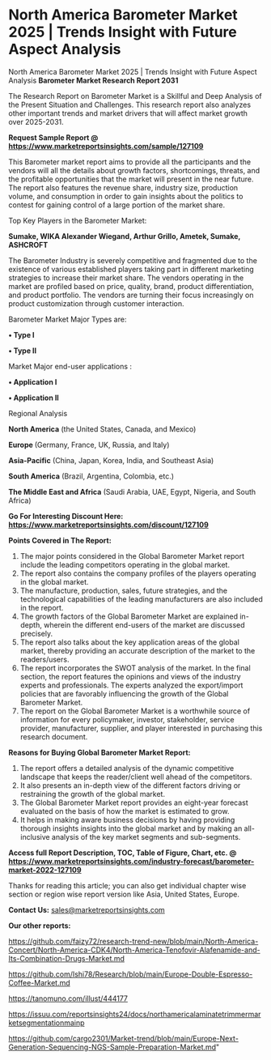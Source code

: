 # North America Barometer Market 2025 | Trends Insight with Future Aspect Analysis
North America Barometer Market 2025 | Trends Insight with Future Aspect Analysis
<strong>Barometer Market Research Report 2031</strong>

The Research Report on Barometer Market is a Skillful and Deep Analysis of the Present Situation and Challenges. This research report also analyzes other important trends and market drivers that will affect market growth over 2025-2031.

<strong>Request Sample Report @ <a href=https://www.marketreportsinsights.com/sample/127109>https://www.marketreportsinsights.com/sample/127109</a></strong>

This Barometer market report aims to provide all the participants and the vendors will all the details about growth factors, shortcomings, threats, and the profitable opportunities that the market will present in the near future. The report also features the revenue share, industry size, production volume, and consumption in order to gain insights about the politics to contest for gaining control of a large portion of the market share.

Top Key Players in the Barometer Market:

<strong>Sumake, WIKA Alexander Wiegand, Arthur Grillo, Ametek, Sumake, ASHCROFT</strong>

The Barometer Industry is severely competitive and fragmented due to the existence of various established players taking part in different marketing strategies to increase their market share. The vendors operating in the market are profiled based on price, quality, brand, product differentiation, and product portfolio. The vendors are turning their focus increasingly on product customization through customer interaction.

Barometer Market Major Types are:

<strong>• Type I

• Type II</strong>

Market Major end-user applications :

<strong>• Application I

• Application II</strong>

Regional Analysis

</u><strong><b>North America</b></strong> (the United States, Canada, and Mexico)

<strong><b>Europe </b></strong>(Germany, France, UK, Russia, and Italy)

<strong><b>Asia-Pacific</b></strong> (China, Japan, Korea, India, and Southeast Asia)

<strong><b>South America</b></strong> (Brazil, Argentina, Colombia, etc.)

<strong><b>The Middle East and Africa</b></strong> (Saudi Arabia, UAE, Egypt, Nigeria, and South Africa)

<strong>Go For Interesting Discount Here: <a href=https://www.marketreportsinsights.com/discount/127109>https://www.marketreportsinsights.com/discount/127109</a></strong>

<strong>Points Covered in The Report:</strong>
<ol>
  <li>The major points considered in the Global Barometer Market report include the leading competitors operating in the global market.</li>
  <li>The report also contains the company profiles of the players operating in the global market.</li>
  <li>The manufacture, production, sales, future strategies, and the technological capabilities of the leading manufacturers are also included in the report.</li>
  <li>The growth factors of the Global Barometer Market are explained in-depth, wherein the different end-users of the market are discussed precisely.</li>
  <li>The report also talks about the key application areas of the global market, thereby providing an accurate description of the market to the readers/users.</li>
  <li>The report incorporates the SWOT analysis of the market. In the final section, the report features the opinions and views of the industry experts and professionals. The experts analyzed the export/import policies that are favorably influencing the growth of the Global Barometer Market.</li>
  <li>The report on the Global Barometer Market is a worthwhile source of information for every policymaker, investor, stakeholder, service provider, manufacturer, supplier, and player interested in purchasing this research document.</li>
</ol>
<strong>Reasons for Buying Global Barometer Market Report:</strong>

<ol>
  <li>The report offers a detailed analysis of the dynamic competitive landscape that keeps the reader/client well ahead of the competitors.</li>
  <li>It also presents an in-depth view of the different factors driving or restraining the growth of the global market.</li>
  <li>The Global Barometer Market report provides an eight-year forecast evaluated on the basis of how the market is estimated to grow.</li>
  <li>It helps in making aware business decisions by having providing thorough insights insights into the global market and by making an all-inclusive analysis of the key market segments and sub-segments.</li>
</ol>
<strong>Access full Report Description, TOC, Table of Figure, Chart, etc. @ <a href=https://www.marketreportsinsights.com/industry-forecast/barometer-market-2022-127109>https://www.marketreportsinsights.com/industry-forecast/barometer-market-2022-127109</a></strong>


Thanks for reading this article; you can also get individual chapter wise section or region wise report version like Asia, United States, Europe.

<strong>Contact Us:</strong>
sales@marketreportsinsights.com

<strong>Our other reports:</strong>

<a href=https://github.com/faizy72/research-trend-new/blob/main/North-America-Concert/North-America-CDK4/North-America-Tenofovir-Alafenamide-and-Its-Combination-Drugs-Market.md>https://github.com/faizy72/research-trend-new/blob/main/North-America-Concert/North-America-CDK4/North-America-Tenofovir-Alafenamide-and-Its-Combination-Drugs-Market.md</a>

<a href=https://github.com/Ishi78/Research/blob/main/Europe-Double-Espresso-Coffee-Market.md>https://github.com/Ishi78/Research/blob/main/Europe-Double-Espresso-Coffee-Market.md</a>

<a href=https://tanomuno.com/illust/444177>https://tanomuno.com/illust/444177</a>

<a href=https://issuu.com/reportsinsights24/docs/northamericalaminatetrimmermarketsegmentationmainp>https://issuu.com/reportsinsights24/docs/northamericalaminatetrimmermarketsegmentationmainp</a>

<a href=https://github.com/cargo2301/Market-trend/blob/main/Europe-Next-Generation-Sequencing-NGS-Sample-Preparation-Market.md>https://github.com/cargo2301/Market-trend/blob/main/Europe-Next-Generation-Sequencing-NGS-Sample-Preparation-Market.md</a>"
